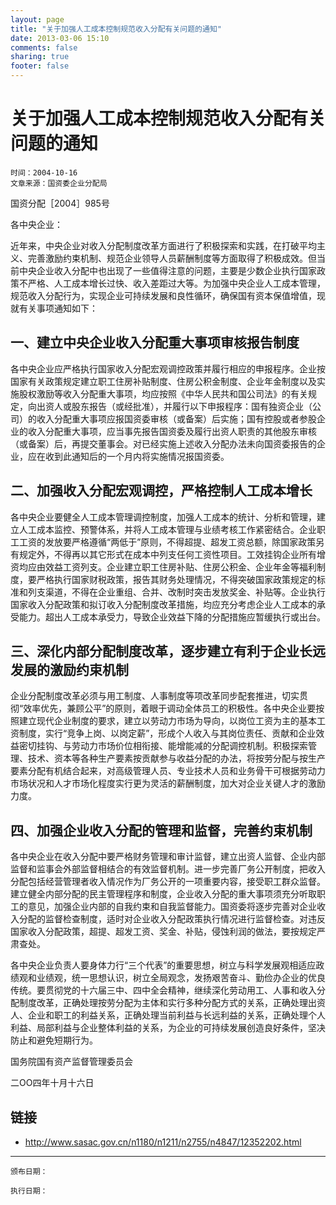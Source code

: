 ```yaml
---
layout: page
title: "关于加强人工成本控制规范收入分配有关问题的通知"
date: 2013-03-06 15:10
comments: false
sharing: true
footer: false
---
```


#  关于加强人工成本控制规范收入分配有关问题的通知

	时间：2004-10-16
	文章来源：国资委企业分配局

国资分配［2004］985号

各中央企业：

近年来，中央企业对收入分配制度改革方面进行了积极探索和实践，在打破平均主义、完善激励约束机制、规范企业领导人员薪酬制度等方面取得了积极成效。但当前中央企业收入分配中也出现了一些值得注意的问题，主要是少数企业执行国家政策不严格、人工成本增长过快、收入差距过大等。为加强中央企业人工成本管理，规范收入分配行为，实现企业可持续发展和良性循环，确保国有资本保值增值，现就有关事项通知如下：

##  一、建立中央企业收入分配重大事项审核报告制度

各中央企业应严格执行国家收入分配宏观调控政策并履行相应的申报程序。企业按国家有关政策规定建立职工住房补贴制度、住房公积金制度、企业年金制度以及实施股权激励等收入分配重大事项，均应按照《中华人民共和国公司法》的有关规定，向出资人或股东报告（或经批准），并履行以下申报程序：国有独资企业（公司）的收入分配重大事项应报国资委审核（或备案）后实施；国有控股或者参股企业的收入分配重大事项，应当事先报告国资委及履行出资人职责的其他股东审核（或备案）后，再提交董事会。对已经实施上述收入分配办法未向国资委报告的企业，应在收到此通知后的一个月内将实施情况报国资委。

##  二、加强收入分配宏观调控，严格控制人工成本增长

各中央企业要健全人工成本管理调控制度，加强人工成本的统计、分析和管理，建立人工成本监控、预警体系，并将人工成本管理与业绩考核工作紧密结合。企业职工工资的发放要严格遵循“两低于”原则，不得超提、超发工资总额，除国家政策另有规定外，不得再以其它形式在成本中列支任何工资性项目。工效挂钩企业所有增资均应由效益工资列支。企业建立职工住房补贴、住房公积金、企业年金等福利制度，要严格执行国家财税政策，报告其财务处理情况，不得突破国家政策规定的标准和列支渠道，不得在企业重组、合并、改制时突击发放奖金、补贴等。企业执行国家收入分配政策和拟订收入分配制度改革措施，均应充分考虑企业人工成本的承受能力。超出人工成本承受力，导致企业效益下降的分配措施应暂缓执行或出台。

##  三、深化内部分配制度改革，逐步建立有利于企业长远发展的激励约束机制

企业分配制度改革必须与用工制度、人事制度等项改革同步配套推进，切实贯彻“效率优先，兼顾公平”的原则，着眼于调动全体员工的积极性。各中央企业要按照建立现代企业制度的要求，建立以劳动力市场为导向，以岗位工资为主的基本工资制度，实行“竞争上岗、以岗定薪”，形成个人收入与其岗位责任、贡献和企业效益密切挂钩、与劳动力市场价位相衔接、能增能减的分配调控机制。积极探索管理、技术、资本等各种生产要素按贡献参与收益分配的办法，将按劳分配与按生产要素分配有机结合起来，对高级管理人员、专业技术人员和业务骨干可根据劳动力市场状况和人才市场化程度实行更为灵活的薪酬制度，加大对企业关键人才的激励力度。

##  四、加强企业收入分配的管理和监督，完善约束机制

各中央企业在收入分配中要严格财务管理和审计监督，建立出资人监督、企业内部监督和监事会外部监督相结合的有效监督机制。进一步完善厂务公开制度，把收入分配包括经营管理者收入情况作为厂务公开的一项重要内容，接受职工群众监督。建立健全内部分配的民主管理程序和制度，企业收入分配的重大事项须充分听取职工的意见，加强企业内部的自我约束和自我监督能力。国资委将逐步完善对企业收入分配的监督检查制度，适时对企业收入分配政策执行情况进行监督检查。对违反国家收入分配政策，超提、超发工资、奖金、补贴，侵蚀利润的做法，要按规定严肃查处。

各中央企业负责人要身体力行“三个代表”的重要思想，树立与科学发展观相适应政绩观和业绩观，统一思想认识，树立全局观念，发扬艰苦奋斗、勤俭办企业的优良传统。要贯彻党的十六届三中、四中全会精神，继续深化劳动用工、人事和收入分配制度改革，正确处理按劳分配为主体和实行多种分配方式的关系，正确处理出资人、企业和职工的利益关系，正确处理当前利益与长远利益的关系，正确处理个人利益、局部利益与企业整体利益的关系，为企业的可持续发展创造良好条件，坚决防止和避免短期行为。

国务院国有资产监督管理委员会

二ΟΟ四年十月十六日


##  链接

* <http://www.sasac.gov.cn/n1180/n1211/n2755/n4847/12352202.html>

----

	颁布日期：

	执行日期：



